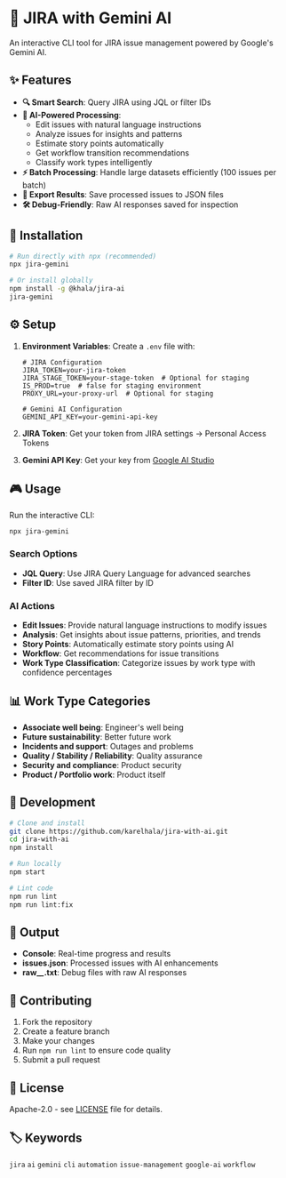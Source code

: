 # 🎯 JIRA with Gemini AI

An interactive CLI tool for JIRA issue management powered by Google's Gemini AI.

## ✨ Features

- **🔍 Smart Search**: Query JIRA using JQL or filter IDs
- **🤖 AI-Powered Processing**: 
  - Edit issues with natural language instructions
  - Analyze issues for insights and patterns
  - Estimate story points automatically
  - Get workflow transition recommendations
  - Classify work types intelligently
- **⚡ Batch Processing**: Handle large datasets efficiently (100 issues per batch)
- **💾 Export Results**: Save processed issues to JSON files
- **🛠️ Debug-Friendly**: Raw AI responses saved for inspection

## 🚀 Installation

```bash
# Run directly with npx (recommended)
npx jira-gemini

# Or install globally
npm install -g @khala/jira-ai
jira-gemini
```

## ⚙️ Setup

1. **Environment Variables**: Create a `.env` file with:
   ```env
   # JIRA Configuration
   JIRA_TOKEN=your-jira-token
   JIRA_STAGE_TOKEN=your-stage-token  # Optional for staging
   IS_PROD=true  # false for staging environment
   PROXY_URL=your-proxy-url  # Optional for staging

   # Gemini AI Configuration
   GEMINI_API_KEY=your-gemini-api-key
   ```

2. **JIRA Token**: Get your token from JIRA settings → Personal Access Tokens
3. **Gemini API Key**: Get your key from [Google AI Studio](https://makersuite.google.com/app/apikey)

## 🎮 Usage

Run the interactive CLI:
```bash
npx jira-gemini
```

### Search Options
- **JQL Query**: Use JIRA Query Language for advanced searches
- **Filter ID**: Use saved JIRA filter by ID

### AI Actions
- **Edit Issues**: Provide natural language instructions to modify issues
- **Analysis**: Get insights about issue patterns, priorities, and trends
- **Story Points**: Automatically estimate story points using AI
- **Workflow**: Get recommendations for issue transitions
- **Work Type Classification**: Categorize issues by work type with confidence percentages

## 📊 Work Type Categories

- **Associate well being**: Engineer's well being
- **Future sustainability**: Better future work
- **Incidents and support**: Outages and problems
- **Quality / Stability / Reliability**: Quality assurance
- **Security and compliance**: Product security
- **Product / Portfolio work**: Product itself

## 🔧 Development

```bash
# Clone and install
git clone https://github.com/karelhala/jira-with-ai.git
cd jira-with-ai
npm install

# Run locally
npm start

# Lint code
npm run lint
npm run lint:fix
```

## 📝 Output

- **Console**: Real-time progress and results
- **issues.json**: Processed issues with AI enhancements
- **raw_*_*.txt**: Debug files with raw AI responses

## 🤝 Contributing

1. Fork the repository
2. Create a feature branch
3. Make your changes
4. Run `npm run lint` to ensure code quality
5. Submit a pull request

## 📄 License

Apache-2.0 - see [LICENSE](LICENSE) file for details.

## 🏷️ Keywords

`jira` `ai` `gemini` `cli` `automation` `issue-management` `google-ai` `workflow`
